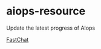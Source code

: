 # aiops-resource
Update the latest progress of AIops

[FastChat](https://github.com/lm-sys/FastChat)
